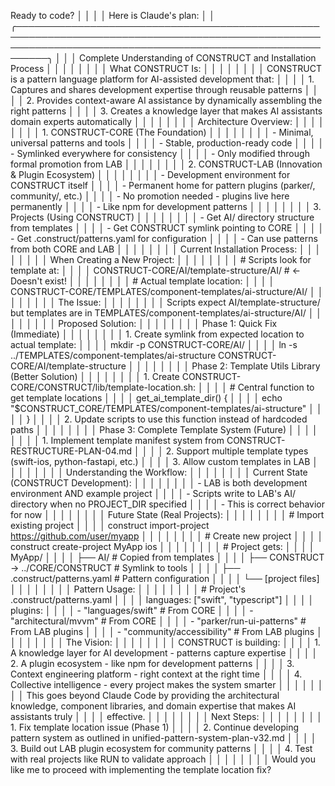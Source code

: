  Ready to code?                                                                                                                                                │
│                                                                                                                                                               │
│ Here is Claude's plan:                                                                                                                                        │
│ ╭───────────────────────────────────────────────────────────────────────────────────────────────────────────────────────────────────────────────────────────╮ │
│ │ Complete Understanding of CONSTRUCT and Installation Process                                                                                              │ │
│ │                                                                                                                                                           │ │
│ │ What CONSTRUCT Is:                                                                                                                                        │ │
│ │                                                                                                                                                           │ │
│ │ CONSTRUCT is a pattern language platform for AI-assisted development that:                                                                                │ │
│ │ 1. Captures and shares development expertise through reusable patterns                                                                                    │ │
│ │ 2. Provides context-aware AI assistance by dynamically assembling the right patterns                                                                      │ │
│ │ 3. Creates a knowledge layer that makes AI assistants domain experts automatically                                                                        │ │
│ │                                                                                                                                                           │ │
│ │ Architecture Overview:                                                                                                                                    │ │
│ │                                                                                                                                                           │ │
│ │ 1. CONSTRUCT-CORE (The Foundation)                                                                                                                        │ │
│ │                                                                                                                                                           │ │
│ │ - Minimal, universal patterns and tools                                                                                                                   │ │
│ │ - Stable, production-ready code                                                                                                                           │ │
│ │ - Symlinked everywhere for consistency                                                                                                                    │ │
│ │ - Only modified through formal promotion from LAB                                                                                                         │ │
│ │                                                                                                                                                           │ │
│ │ 2. CONSTRUCT-LAB (Innovation & Plugin Ecosystem)                                                                                                          │ │
│ │                                                                                                                                                           │ │
│ │ - Development environment for CONSTRUCT itself                                                                                                            │ │
│ │ - Permanent home for pattern plugins (parker/, community/, etc.)                                                                                          │ │
│ │ - No promotion needed - plugins live here permanently                                                                                                     │ │
│ │ - Like npm for development patterns                                                                                                                       │ │
│ │                                                                                                                                                           │ │
│ │ 3. Projects (Using CONSTRUCT)                                                                                                                             │ │
│ │                                                                                                                                                           │ │
│ │ - Get AI/ directory structure from templates                                                                                                              │ │
│ │ - Get CONSTRUCT symlink pointing to CORE                                                                                                                  │ │
│ │ - Get .construct/patterns.yaml for configuration                                                                                                          │ │
│ │ - Can use patterns from both CORE and LAB                                                                                                                 │ │
│ │                                                                                                                                                           │ │
│ │ Current Installation Process:                                                                                                                             │ │
│ │                                                                                                                                                           │ │
│ │ When Creating a New Project:                                                                                                                              │ │
│ │                                                                                                                                                           │ │
│ │ # Scripts look for template at:                                                                                                                           │ │
│ │ CONSTRUCT-CORE/AI/template-structure/AI/  # ← Doesn't exist!                                                                                              │ │
│ │                                                                                                                                                           │ │
│ │ # Actual template location:                                                                                                                               │ │
│ │ CONSTRUCT-CORE/TEMPLATES/component-templates/ai-structure/AI/                                                                                             │ │
│ │                                                                                                                                                           │ │
│ │ The Issue:                                                                                                                                                │ │
│ │                                                                                                                                                           │ │
│ │ Scripts expect AI/template-structure/ but templates are in TEMPLATES/component-templates/ai-structure/AI/                                                 │ │
│ │                                                                                                                                                           │ │
│ │ Proposed Solution:                                                                                                                                        │ │
│ │                                                                                                                                                           │ │
│ │ Phase 1: Quick Fix (Immediate)                                                                                                                            │ │
│ │                                                                                                                                                           │ │
│ │ 1. Create symlink from expected location to actual template:                                                                                              │ │
│ │ mkdir -p CONSTRUCT-CORE/AI/                                                                                                                               │ │
│ │ ln -s ../TEMPLATES/component-templates/ai-structure CONSTRUCT-CORE/AI/template-structure                                                                  │ │
│ │                                                                                                                                                           │ │
│ │ Phase 2: Template Utils Library (Better Solution)                                                                                                         │ │
│ │                                                                                                                                                           │ │
│ │ 1. Create CONSTRUCT-CORE/CONSTRUCT/lib/template-location.sh:                                                                                              │ │
│ │ # Central function to get template locations                                                                                                              │ │
│ │ get_ai_template_dir() {                                                                                                                                   │ │
│ │     echo "$CONSTRUCT_CORE/TEMPLATES/component-templates/ai-structure"                                                                                     │ │
│ │ }                                                                                                                                                         │ │
│ │ 2. Update scripts to use this function instead of hardcoded paths                                                                                         │ │
│ │                                                                                                                                                           │ │
│ │ Phase 3: Complete Template System (Future)                                                                                                                │ │
│ │                                                                                                                                                           │ │
│ │ 1. Implement template manifest system from CONSTRUCT-RESTRUCTURE-PLAN-04.md                                                                               │ │
│ │ 2. Support multiple template types (swift-ios, python-fastapi, etc.)                                                                                      │ │
│ │ 3. Allow custom templates in LAB                                                                                                                          │ │
│ │                                                                                                                                                           │ │
│ │ Understanding the Workflow:                                                                                                                               │ │
│ │                                                                                                                                                           │ │
│ │ Current State (CONSTRUCT Development):                                                                                                                    │ │
│ │                                                                                                                                                           │ │
│ │ - LAB is both development environment AND example project                                                                                                 │ │
│ │ - Scripts write to LAB's AI/ directory when no PROJECT_DIR specified                                                                                      │ │
│ │ - This is correct behavior for now                                                                                                                        │ │
│ │                                                                                                                                                           │ │
│ │ Future State (Real Projects):                                                                                                                             │ │
│ │                                                                                                                                                           │ │
│ │ # Import existing project                                                                                                                                 │ │
│ │ construct import-project https://github.com/user/myapp                                                                                                    │ │
│ │                                                                                                                                                           │ │
│ │ # Create new project                                                                                                                                      │ │
│ │ construct create-project MyApp ios                                                                                                                        │ │
│ │                                                                                                                                                           │ │
│ │ # Project gets:                                                                                                                                           │ │
│ │ MyApp/                                                                                                                                                    │ │
│ │ ├── AI/                              # Copied from templates                                                                                              │ │
│ │ ├── CONSTRUCT -> ../CORE/CONSTRUCT   # Symlink to tools                                                                                                   │ │
│ │ ├── .construct/patterns.yaml         # Pattern configuration                                                                                              │ │
│ │ └── [project files]                                                                                                                                       │ │
│ │                                                                                                                                                           │ │
│ │ Pattern Usage:                                                                                                                                            │ │
│ │                                                                                                                                                           │ │
│ │ # Project's .construct/patterns.yaml                                                                                                                      │ │
│ │ languages: ["swift", "typescript"]                                                                                                                        │ │
│ │ plugins:                                                                                                                                                  │ │
│ │   - "languages/swift"           # From CORE                                                                                                               │ │
│ │   - "architectural/mvvm"        # From CORE                                                                                                               │ │
│ │   - "parker/run-ui-patterns"    # From LAB plugins                                                                                                        │ │
│ │   - "community/accessibility"   # From LAB plugins                                                                                                        │ │
│ │                                                                                                                                                           │ │
│ │ The Vision:                                                                                                                                               │ │
│ │                                                                                                                                                           │ │
│ │ CONSTRUCT is building:                                                                                                                                    │ │
│ │ 1. A knowledge layer for AI development - patterns capture expertise                                                                                      │ │
│ │ 2. A plugin ecosystem - like npm for development patterns                                                                                                 │ │
│ │ 3. Context engineering platform - right context at the right time                                                                                         │ │
│ │ 4. Collective intelligence - every project makes the system smarter                                                                                       │ │
│ │                                                                                                                                                           │ │
│ │ This goes beyond Claude Code by providing the architectural knowledge, component libraries, and domain expertise that makes AI assistants truly           │ │
│ │ effective.                                                                                                                                                │ │
│ │                                                                                                                                                           │ │
│ │ Next Steps:                                                                                                                                               │ │
│ │                                                                                                                                                           │ │
│ │ 1. Fix template location issue (Phase 1)                                                                                                                  │ │
│ │ 2. Continue developing pattern system as outlined in unified-pattern-system-plan-v32.md                                                                   │ │
│ │ 3. Build out LAB plugin ecosystem for community patterns                                                                                                  │ │
│ │ 4. Test with real projects like RUN to validate approach                                                                                                  │ │
│ │                                                                                                                                                           │ │
│ │ Would you like me to proceed with implementing the template location fix?    